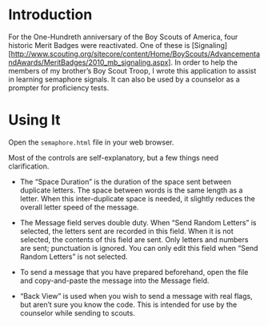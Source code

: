# Introduction

For the One-Hundreth anniversary of the Boy Scouts of America, four historic
Merit Badges were reactivated. One of these is
[Signaling][http://www.scouting.org/sitecore/content/Home/BoyScouts/AdvancementandAwards/MeritBadges/2010_mb_signaling.aspx].
In order to help the members of my brother’s Boy Scout Troop, I wrote this
application to assist in learning semaphore signals. It can also be used by a
counselor as a prompter for proficiency tests.

# Using It

Open the `semaphore.html` file in your web browser.

Most of the controls are self-explanatory, but a few things need clarification.

* The “Space Duration” is the duration of the space sent between duplicate
letters. The space between words is the same length as a letter. When this
inter-duplicate space is needed, it slightly reduces the overall letter speed of
the message.

* The Message field serves double duty. When “Send Random Letters” is selected,
the letters sent are recorded in this field. When it is not selected, the
contents of this field are sent. Only letters and numbers are sent; punctuation
is ignored. You can only edit this field when “Send Random Letters” is not
selected.

* To send a message that you have prepared beforehand, open the file and
copy-and-paste the message into the Message field.

* “Back View” is used when you wish to send a message with real flags, but
aren’t sure you know the code. This is intended for use by the counselor while
sending to scouts.
